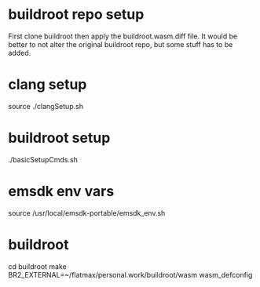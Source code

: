 
# buildroot repo setup

First clone buildroot then apply the buildroot.wasm.diff file. It would be better to not alter the original buildroot repo, but some stuff has to be added.

# clang setup
source ./clangSetup.sh
# buildroot setup
./basicSetupCmds.sh

# emsdk env vars
source /usr/local/emsdk-portable/emsdk_env.sh

# buildroot
cd buildroot
make BR2_EXTERNAL=~/flatmax/personal.work/buildroot/wasm wasm_defconfig
